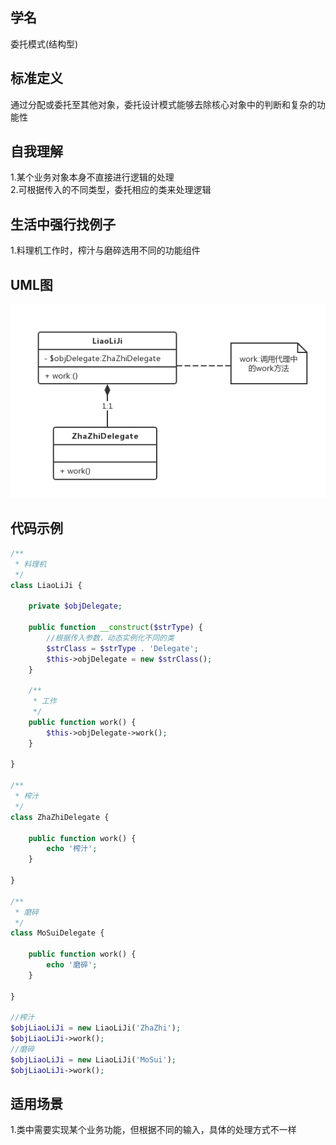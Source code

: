 
## 学名
委托模式(结构型)

## 标准定义
通过分配或委托至其他对象，委托设计模式能够去除核心对象中的判断和复杂的功能性

## 自我理解
1.某个业务对象本身不直接进行逻辑的处理
<br>
2.可根据传入的不同类型，委托相应的类来处理逻辑

## 生活中强行找例子
1.料理机工作时，榨汁与磨碎选用不同的功能组件

## UML图
![image](https://github.com/beautymyth/skilltree/blob/master/design%20pattern/images/%E5%A7%94%E6%89%98%E6%A8%A1%E5%BC%8F.png?raw=true)

## 代码示例
```php
/**
 * 料理机
 */
class LiaoLiJi {

    private $objDelegate;

    public function __construct($strType) {
        //根据传入参数，动态实例化不同的类
        $strClass = $strType . 'Delegate';
        $this->objDelegate = new $strClass();
    }

    /**
     * 工作
     */
    public function work() {
        $this->objDelegate->work();
    }

}

/**
 * 榨汁
 */
class ZhaZhiDelegate {

    public function work() {
        echo '榨汁';
    }

}

/**
 * 磨碎
 */
class MoSuiDelegate {

    public function work() {
        echo '磨碎';
    }

}

//榨汁
$objLiaoLiJi = new LiaoLiJi('ZhaZhi');
$objLiaoLiJi->work();
//磨碎
$objLiaoLiJi = new LiaoLiJi('MoSui');
$objLiaoLiJi->work();
```

## 适用场景
1.类中需要实现某个业务功能，但根据不同的输入，具体的处理方式不一样
